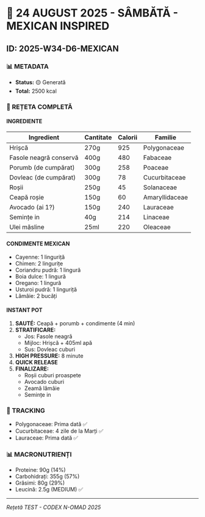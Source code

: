 # 🌮 24 AUGUST 2025 - SÂMBĂTĂ - MEXICAN INSPIRED
## ID: 2025-W34-D6-MEXICAN

### 📊 METADATA
- **Status:** 🟡 Generată
- **Total:** 2500 kcal

### 📝 REȚETA COMPLETĂ

#### INGREDIENTE
| Ingredient | Cantitate | Calorii | Familie |
|------------|-----------|---------|----------|
| Hrișcă | 270g | 925 | Polygonaceae |
| Fasole neagră conservă | 400g | 480 | Fabaceae |
| Porumb (de cumpărat) | 300g | 258 | Poaceae |
| Dovleac (de cumpărat) | 300g | 78 | Cucurbitaceae |
| Roșii | 250g | 45 | Solanaceae |
| Ceapă roșie | 150g | 60 | Amaryllidaceae |
| Avocado (ai 1?) | 150g | 240 | Lauraceae |
| Semințe in | 40g | 214 | Linaceae |
| Ulei măsline | 25ml | 220 | Oleaceae |

#### CONDIMENTE MEXICAN
- Cayenne: 1 linguriță
- Chimen: 2 lingurițe
- Coriandru pudră: 1 lingură
- Boia dulce: 1 lingură
- Oregano: 1 lingură
- Usturoi pudră: 1 linguriță
- Lămâie: 2 bucăți

#### INSTANT POT
1. **SAUTÉ:** Ceapă + porumb + condimente (4 min)
2. **STRATIFICARE:**
   - Jos: Fasole neagră
   - Mijloc: Hrișcă + 405ml apă
   - Sus: Dovleac cuburi
3. **HIGH PRESSURE:** 8 minute
4. **QUICK RELEASE**
5. **FINALIZARE:**
   - Roșii cuburi proaspete
   - Avocado cuburi
   - Zeamă lămâie
   - Semințe in

### 🔄 TRACKING
- Polygonaceae: Prima dată ✅
- Cucurbitaceae: 4 zile de la Marți ✅
- Lauraceae: Prima dată ✅

### 📊 MACRONUTRIENȚI
- Proteine: 90g (14%)
- Carbohidrați: 355g (57%)
- Grăsimi: 80g (29%)
- Leucină: 2.5g (MEDIUM) ✅

---
*Rețetă TEST - CODEX N-OMAD 2025*
